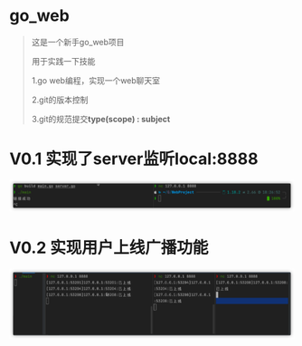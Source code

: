 # go_web

> 这是一个新手go_web项目
>
> 用于实践一下技能
>
> 1.go web编程，实现一个web聊天室
>
> 2.git的版本控制
>
> 3.git的规范提交**type(scope) : subject** 

# V0.1 实现了server监听local:8888

![image-20220529185307480](README.assets/image-20220529185307480.png)



# V0.2 实现用户上线广播功能

![image-20220530210422641](README.assets/image-20220530210422641.png)
